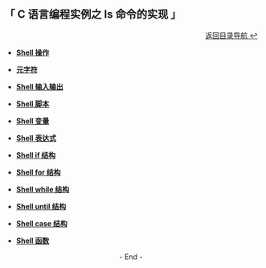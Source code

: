 ## 「 C 语言编程实例之 ls 命令的实现 」

<div align="right">
    <a href="https://github.com/fmw666/Linux#-目录导航">返回目录导航 ↩</a>
</div>

+ **[Shell 操作](Shell%20操作.md)**

+ **[元字符](元字符.md)**

+ **[Shell 输入输出](Shell%20输入输出.md)**

+ **[Shell 脚本](Shell%20脚本.md)**

+ **[Shell 变量](Shell%20变量.md)**

+ **[Shell 表达式](Shell%20表达式.md)**

+ **[Shell if 结构](Shell%20if%20结构.md)**

+ **[Shell for 结构](Shell%20for%20结构.md)**

+ **[Shell while 结构](Shell%20while%20结构.md)**

+ **[Shell until 结构](Shell%20until%20结构.md)**

+ **[Shell case 结构](Shell%20case%20结构.md)**

+ **[Shell 函数](Shell%20函数.md)**

<div align="center">
    - End -
</div>